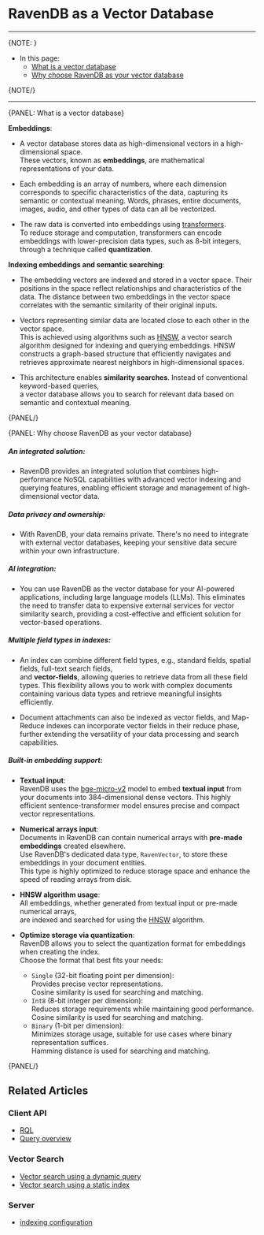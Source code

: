 # RavenDB as a Vector Database
---

{NOTE: }

* In this page:
    * [What is a vector database](../ai-integration/ravendb-as-vector-database#what-is-a-vector-database)
    * [Why choose RavenDB as your vector database](../ai-integration/ravendb-as-vector-database#why-choose-ravendb-as-your-vector-database)
    
{NOTE/}

---

{PANEL: What is a vector database}

**Embeddings**:  

* A vector database stores data as high-dimensional vectors in a high-dimensional space.  
  These vectors, known as **embeddings**, are mathematical representations of your data.

* Each embedding is an array of numbers, where each dimension corresponds to specific characteristics of the data, capturing its semantic or contextual meaning.
  Words, phrases, entire documents, images, audio, and other types of data can all be vectorized.

* The raw data is converted into embeddings using [transformers](https://huggingface.co/docs/transformers).  
  To reduce storage and computation, transformers can encode embeddings with lower-precision data types, such as 8-bit integers, through a technique called **quantization**.

**Indexing embeddings and semantic searching**:  

* The embedding vectors are indexed and stored in a vector space. Their positions in the space reflect relationships and characteristics of the data.
  The distance between two embeddings in the vector space correlates with the semantic similarity of their original inputs. 
  
* Vectors representing similar data are located close to each other in the vector space.  
  This is achieved using algorithms such as [HNSW](https://en.wikipedia.org/wiki/Hierarchical_navigable_small_world), a vector search algorithm designed for indexing and querying embeddings.
  HNSW constructs a graph-based structure that efficiently navigates and retrieves approximate nearest neighbors in high-dimensional spaces.

* This architecture enables **similarity searches**. Instead of conventional keyword-based queries,  
  a vector database allows you to search for relevant data based on semantic and contextual meaning.

{PANEL/}

{PANEL: Why choose RavenDB as your vector database}

##### An integrated solution:  

* RavenDB provides an integrated solution that combines high-performance NoSQL capabilities with advanced vector indexing and querying features,
  enabling efficient storage and management of high-dimensional vector data.

##### Data privacy and ownership:  

* With RavenDB, your data remains private. 
  There's no need to integrate with external vector databases, keeping your sensitive data secure within your own infrastructure.

##### AI integration:  

* You can use RavenDB as the vector database for your AI-powered applications, including large language models (LLMs).
  This eliminates the need to transfer data to expensive external services for vector similarity search,
  providing a cost-effective and efficient solution for vector-based operations.

##### Multiple field types in indexes:  

* An index can combine different field types, e.g., standard fields, spatial fields, full-text search fields,  
  and **vector-fields**, allowing queries to retrieve data from all these field types.
  This flexibility allows you to work with complex documents containing various data types and retrieve meaningful insights efficiently.

* Document attachments can also be indexed as vector fields, and Map-Reduce indexes can incorporate vector fields in their reduce phase, 
  further extending the versatility of your data processing and search capabilities.

##### Built-in embedding support:

* **Textual input**:  
  RavenDB uses the [bge-micro-v2](https://huggingface.co/TaylorAI/bge-micro-v2) model to embed **textual input** from your documents into 384-dimensional dense vectors.
  This highly efficient sentence-transformer model ensures precise and compact vector representations.

* **Numerical arrays input**:  
  Documents in RavenDB can contain numerical arrays with **pre-made embeddings** created elsewhere.  
  Use RavenDB's dedicated data type, `RavenVector`, to store these embeddings in your document entities.  
  This type is highly optimized to reduce storage space and enhance the speed of reading arrays from disk.

* **HNSW algorithm usage**:  
  All embeddings, whether generated from textual input or pre-made numerical arrays,  
  are indexed and searched for using the [HNSW](https://en.wikipedia.org/wiki/Hierarchical_navigable_small_world) algorithm.

* **Optimize storage via quantization**:  
  RavenDB allows you to select the quantization format for embeddings when creating the index.  
  Choose the format that best fits your needs:  
  * `Single` (32-bit floating point per dimension):  
     Provides precise vector representations.  
     Cosine similarity is used for searching and matching.  
  * `Int8` (8-bit integer per dimension):  
     Reduces storage requirements while maintaining good performance.  
     Cosine similarity is used for searching and matching.  
  * `Binary` (1-bit per dimension):  
     Minimizes storage usage, suitable for use cases where binary representation suffices.  
     Hamming distance is used for searching and matching.

{PANEL/}

## Related Articles

### Client API

- [RQL](../client-api/session/querying/what-is-rql) 
- [Query overview](../client-api/session/querying/how-to-query)

### Vector Search

- [Vector search using a dynamic query](../ai-integration/vector-search-using-dynamic-query.markdown)
- [Vector search using a static index](../ai-integration/vector-search-using-static-index.markdown)

### Server

- [indexing configuration](../server/configuration/indexing-configuration)
